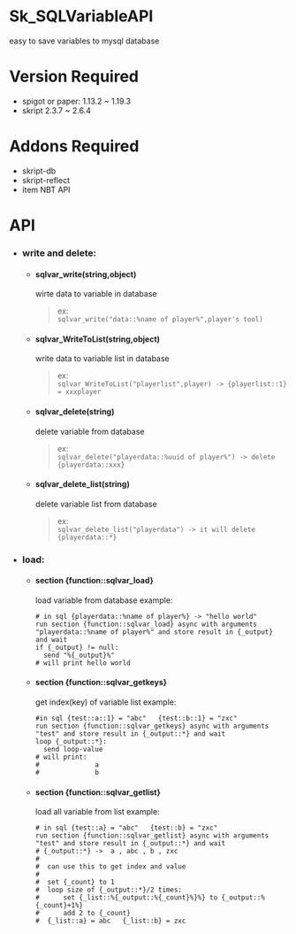 # Sk_SQLVariableAPI
easy to save variables to mysql database  


# Version Required
* spigot or paper: 1.13.2 ~ 1.19.3
* skript 2.3.7 ~ 2.6.4


# Addons Required
* skript-db
* skript-reflect
* item NBT API


# API
  * ### write and delete:  
    * #### sqlvar_write(string,object)
      wirte data to variable in database  
      > ex:  
      `sqlvar_write("data::%name of player%",player's tool)`  
    * #### sqlvar_WriteToList(string,object)
      write data to variable list in database  
      > ex:  
      `sqlvar_WriteToList("playerlist",player) -> {playerlist::1} = xxxplayer `
    * #### sqlvar_delete(string)
      delete variable from database  
      > ex:  
      `sqlvar_delete("playerdata::%uuid of player%") -> delete {playerdata::xxx} `
    * #### sqlvar_delete_list(string)
      delete variable list from database 
      > ex:  
      `sqlvar_delete_list("playerdata") -> it will delete {playerdata::*} `

  * ### load:  

    * #### section {function::sqlvar_load} 
      load variable from database
      example:  
      ```
      # in sql {playerdata::%name of player%} -> "hello world"
      run section {function::sqlvar_load} async with arguments "playerdata::%name of player%" and store result in {_output} and wait
      if {_output} != null:
        send "%{_output}%"
      # will print hello world
      ```
     
    * #### section {function::sqlvar_getkeys}
      get index(key) of variable list
      example:  
      ```
      #in sql {test::a::1} = "abc"   {test::b::1} = "zxc"
      run section {function::sqlvar_getkeys} async with arguments "test" and store result in {_output::*} and wait
      loop {_output::*}:
        send loop-value
      # will print:
      #              a
      #              b 
      
      ```
    * #### section {function::sqlvar_getlist}
      load all variable from list
      example:  
      ```
      # in sql {test::a} = "abc"   {test::b} = "zxc"
      run section {function::sqlvar_getlist} async with arguments "test" and store result in {_output::*} and wait
      # {_output::*} ->  a , abc , b , zxc
      #
      #  can use this to get index and value
      #
      #  set {_count} to 1
      #  loop size of {_output::*}/2 times:
      #      set {_list::%{_output::%{_count}%}%} to {_output::%{_count}+1%}
      #      add 2 to {_count}
      #  {_list::a} = abc   {_list::b} = zxc
      
      ```


      
